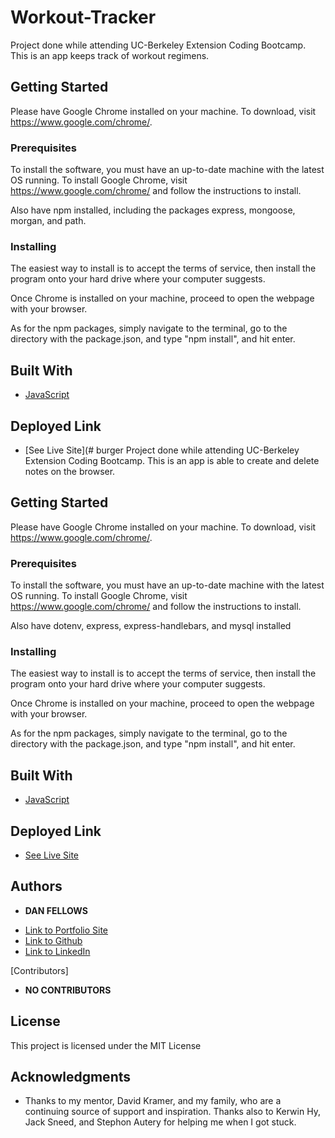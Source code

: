 # Workout-Tracker
Project done while attending UC-Berkeley Extension Coding Bootcamp. This is an app keeps track of workout regimens.

## Getting Started

Please have Google Chrome installed on your machine. To download, visit https://www.google.com/chrome/.

### Prerequisites

To install the software, you must have an up-to-date machine with the latest OS running. To install Google Chrome, visit https://www.google.com/chrome/ and follow the instructions to install.

Also have npm installed, including the packages express, mongoose, morgan, and path.

### Installing

The easiest way to install is to accept the terms of service, then install the program onto your hard drive where your computer suggests.

Once Chrome is installed on your machine, proceed to open the webpage with your browser.

As for the npm packages, simply navigate to the terminal, go to the directory with the package.json, and type "npm install", and hit enter.

## Built With

* [JavaScript](https://developer.mozilla.org/en-US/docs/Web/JavaScript)

## Deployed Link

* [See Live Site](# burger
Project done while attending UC-Berkeley Extension Coding Bootcamp. This is an app is able to create and delete notes on the browser.

## Getting Started

Please have Google Chrome installed on your machine. To download, visit https://www.google.com/chrome/.

### Prerequisites

To install the software, you must have an up-to-date machine with the latest OS running. To install Google Chrome, visit https://www.google.com/chrome/ and follow the instructions to install.

Also have dotenv, express, express-handlebars, and mysql installed

### Installing

The easiest way to install is to accept the terms of service, then install the program onto your hard drive where your computer suggests.

Once Chrome is installed on your machine, proceed to open the webpage with your browser.

As for the npm packages, simply navigate to the terminal, go to the directory with the package.json, and type "npm install", and hit enter.

## Built With

* [JavaScript](https://developer.mozilla.org/en-US/docs/Web/JavaScript)

## Deployed Link

* [See Live Site](https://dfels-workout-tracker.herokuapp.com/)


## Authors

* **DAN FELLOWS**

- [Link to Portfolio Site](https://www.danfellows.co/)
- [Link to Github](https://github.com/dfel08)
- [Link to LinkedIn](https://www.linkedin.com/in/dan-fellows-ba88a041/)

[Contributors]

* **NO CONTRIBUTORS**

## License

This project is licensed under the MIT License 

## Acknowledgments

* Thanks to my mentor, David Kramer, and my family, who are a continuing source of support and inspiration. Thanks also to Kerwin Hy, Jack Sneed, and Stephon Autery for helping me when I got stuck.